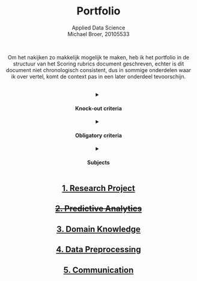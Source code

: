 <div align="center">

<h1 align="center">Portfolio</h1>
<p align="center">Applied Data Science<br>Michael Broer, 20105533</p>
<br>
<p align="center">Om het nakijken zo makkelijk mogelijk te maken, heb ik het portfolio in de structuur van het Scoring rubrics document geschreven, echter is dit document niet chronologisch consistent, dus in sommige onderdelen waar ik over vertel, komt de context pas in een later onderdeel tevoorschijn.
</p>

<br>

<details>
    <summary><h4><b>Knock-out criteria</b></h2></summary>
	
|Num.|Criteria|Voldaan|
|---|---|---|
|1.|The contents of your personal portfolio reflect your contribution to the project, your abilities and what you have learned.|:heavy_check_mark:|
|2.|Your portfolio consists of materials that you either realized individually, or in case of a group effort, a clear statement of what your contribution is in this group effort.|:heavy_check_mark:|
|3.|The (digital) portfolio is written in a very easily accessible way.|:heavy_check_mark:|
|4.|The main document is a reader's guide (index) that shortly introduces your contributions and links to pages where the contributions are described in detail |:heavy_check_mark:|
|5.|Every contribution should be accessible from the reader's guide in a single click.|:heavy_check_mark:|
|6.|The portfolio consists of links to the Python Notebooks or other evidence material about your contribution on the project that you have finished yourself. |:heavy_check_mark:|
<br>
	
___
	
</details><!--end ko-->

<details>
    <summary><h4><b>Obligatory criteria</b></h4></summary>
    
<details>
    <summary><h5>DataCamp Course completion</h5></summary>
    
Hieronder heb ik een screenshot toegevoegt van alle datacamp courses die ik tijdens de minor heb gemaakt, de course van 2 Oct was later ingeleverd vanwege persoonlijke omstandigheden, voor de rest is alles op tijd gemaakt.
  
![Portfolio](https://github.com/mbroer/ads_portfolio/blob/main/datacamp.png)
    
</details>

<details><summary><h6><del>Reflection on own contribution to the project.</del></h6></summary>komen te vervallen</details>
<details><summary><h6><del>Reflection on own learning objectives.</del></h6></summary>komen te vervallen</details>
<details><summary><h6><del>Evaluation on the group project as a whole.</del></h6></summary>komen te vervallen</details>

___
	
</details><!--end obligatory-->

<details>
    <summary><h4><b>Subjects</b></h4></summary>
Student has been working on at least three of the following subjects:
	
|Onderwerpen|In portfolio|
|---|---|
|Research project|:heavy_check_mark:|
|Predictive analysis|:heavy_multiplication_x:|
|Domain knowledge|:heavy_check_mark:|
|Data preprocessing|:heavy_check_mark:|
|Communication|:heavy_check_mark:|
	
	
</details>

## [1. Research Project](https://github.com/mbroer/ads_portfolio/blob/main/Research%20Project.md)
## [~~2. Predictive Analytics~~](https://github.com/mbroer/ads_portfolio/blob/main/Predictive%20Analytics.md)
## [3. Domain Knowledge](https://github.com/mbroer/ads_portfolio/blob/main/Domain%20knowledge.md)
## [4. Data Preprocessing](https://github.com/mbroer/ads_portfolio/blob/main/Data%20preprocessing.md)
## [5. Communication](https://github.com/mbroer/ads_portfolio/blob/main/Communication.md)

</div>

